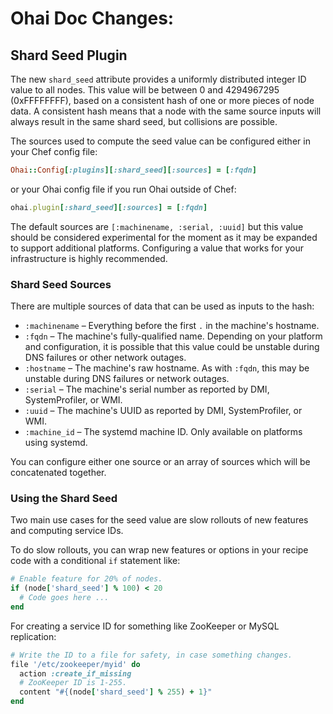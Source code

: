 <!---
This file is reset every time a new release is done. This file describes changes that have not yet been released.

Example Doc Change:
### Headline for the required change
Description of the required change.
-->

# Ohai Doc Changes:

## Shard Seed Plugin

The new `shard_seed` attribute provides a uniformly distributed integer ID value
to all nodes. This value will be between 0 and 4294967295 (0xFFFFFFFF), based
on a consistent hash of one or more pieces of node data. A consistent hash
means that a node with the same source inputs will always result in the same
shard seed, but collisions are possible.

The sources used to compute the seed value can be configured either in your
Chef config file:

```ruby
Ohai::Config[:plugins][:shard_seed][:sources] = [:fqdn]
```

or your Ohai config file if you run Ohai outside of Chef:

```ruby
ohai.plugin[:shard_seed][:sources] = [:fqdn]
```

The default sources are `[:machinename, :serial, :uuid]` but this value should
be considered experimental for the moment as it may be expanded to support
additional platforms. Configuring a value that works for your infrastructure is
highly recommended.

### Shard Seed Sources

There are multiple sources of data that can be used as inputs to the hash:

* `:machinename` – Everything before the first `.` in the machine's hostname.
* `:fqdn` – The machine's fully-qualified name. Depending on your platform and
  configuration, it is possible that this value could be unstable during DNS
  failures or other network outages.
* `:hostname` – The machine's raw hostname. As with `:fqdn`, this may be unstable
  during DNS failures or network outages.
* `:serial` – The machine's serial number as reported by DMI, SystemProfiler, or
  WMI.
* `:uuid` – The machine's UUID as reported by DMI, SystemProfiler, or WMI.
* `:machine_id` – The systemd machine ID. Only available on platforms using
  systemd.

You can configure either one source or an array of sources which will be
concatenated together.

### Using the Shard Seed

Two main use cases for the seed value are slow rollouts of new features and
computing service IDs.

To do slow rollouts, you can wrap new features or options in your recipe code
with a conditional `if` statement like:

```ruby
# Enable feature for 20% of nodes.
if (node['shard_seed'] % 100) < 20
  # Code goes here ...
end
```

For creating a service ID for something like ZooKeeper or MySQL replication:

```ruby
# Write the ID to a file for safety, in case something changes.
file '/etc/zookeeper/myid' do
  action :create_if_missing
  # ZooKeeper ID is 1-255.
  content "#{(node['shard_seed'] % 255) + 1}"
end
```

